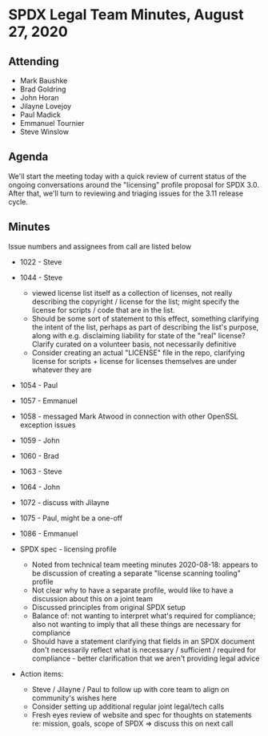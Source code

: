 # SPDX Legal Team Minutes, August 27, 2020

## Attending

* Mark Baushke
* Brad Goldring
* John Horan
* Jilayne Lovejoy
* Paul Madick
* Emmanuel Tournier
* Steve Winslow

## Agenda

We'll start the meeting today with a quick review of current status of the ongoing conversations around the "licensing" profile proposal for SPDX 3.0. After that, we'll turn to reviewing and triaging issues for the 3.11 release cycle.

## Minutes

Issue numbers and assignees from call are listed below

* 1022 - Steve
* 1044 - Steve
  - viewed license list itself as a collection of licenses, not really describing the copyright / license for the list; might specify the license for scripts / code that are in the list.
  - Should be some sort of statement to this effect, something clarifying the intent of the list, perhaps as part of describing the list's purpose, along with e.g. disclaiming liability for state of the "real" license? Clarify curated on a volunteer basis, not necessarily definitive
  - Consider creating an actual "LICENSE" file in the repo, clarifying license for scripts + license for licenses themselves are under whatever they are
* 1054 - Paul
* 1057 - Emmanuel
* 1058 - messaged Mark Atwood in connection with other OpenSSL exception issues
* 1059 - John
* 1060 - Brad
* 1063 - Steve
* 1064 - John
* 1072 - discuss with Jilayne
* 1075 - Paul, might be a one-off
* 1086 - Emmanuel

* SPDX spec - licensing profile
  - Noted from technical team meeting minutes 2020-08-18: appears to be discussion of creating a separate "license scanning tooling" profile
  - Not clear why to have a separate profile, would like to have a discussion about this on a joint team
  - Discussed principles from original SPDX setup
  - Balance of: not wanting to interpret what's required for compliance; also not wanting to imply that all these things are necessary for compliance
  - Should have a statement clarifying that fields in an SPDX document don't necessarily reflect what is necessary / sufficient / required for compliance - better clarification that we aren't providing legal advice

* Action items:
  - Steve / Jilayne / Paul to follow up with core team to align on community's wishes here
  - Consider setting up additional regular joint legal/tech calls
  - Fresh eyes review of website and spec for thoughts on statements re: mission, goals, scope of SPDX => discuss this on next call
